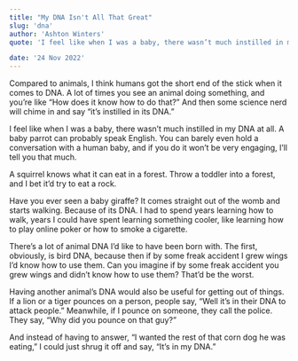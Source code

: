 ```yaml
---
title: "My DNA Isn't All That Great"
slug: 'dna'
author: 'Ashton Winters'
quote: 'I feel like when I was a baby, there wasn’t much instilled in my DNA at all. A baby parrot can probably speak English. You can barely even hold a conversation with a human baby, and if you do it won’t be very engaging I’ll tell you that much.'

date: '24 Nov 2022'
---
```


Compared to animals, I think humans got the short end of the stick when it comes to DNA. A lot of times you see an animal doing something, and you’re like “How does it know how to do that?” And then some science nerd will chime in and say “it’s instilled in its DNA.”

I feel like when I was a baby, there wasn’t much instilled in my DNA at all. A baby parrot can probably speak English. You can barely even hold a conversation with a human baby, and if you do it won’t be very engaging, I’ll tell you that much.

A squirrel knows what it can eat in a forest. Throw a toddler into a forest, and I bet it’d try to eat a rock.

Have you ever seen a baby giraffe? It comes straight out of the womb and starts walking. Because of its DNA. I had to spend years learning how to walk, years I could have spent learning something cooler, like learning how to play online poker or how to smoke a cigarette.

There’s a lot of animal DNA I’d like to have been born with. The first, obviously, is bird DNA, because then if by some freak accident I grew wings I’d know how to use them. Can you imagine if by some freak accident you grew wings and didn’t know how to use them? That’d be the worst.

Having another animal’s DNA would also be useful for getting out of things. If a lion or a tiger pounces on a person, people say, “Well it’s in their DNA to attack people.” Meanwhile, if I pounce on someone, they call the police. They say, “Why did you pounce on that guy?”

And instead of having to answer, “I wanted the rest of that corn dog he was eating,” I could just shrug it off and say, “It’s in my DNA.”
